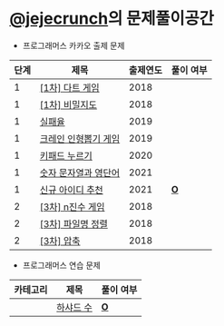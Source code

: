 # [@jejecrunch](https://github.com/jejecrunch)의 문제풀이공간

-   프로그래머스 카카오 출제 문제

| 단계 | 제목                                                                             | 출제연도 | 풀이 여부                                                                                   |
| ---- | -------------------------------------------------------------------------------- | -------- | ------------------------------------------------------------------------------------------- |
| 1    | [[1차] 다트 게임](https://programmers.co.kr/learn/courses/30/lessons/17682)      | 2018     |                                                                                             |
| 1    | [[1차] 비밀지도](https://programmers.co.kr/learn/courses/30/lessons/17681)       | 2018     |                                                                                             |
| 1    | [실패율](https://programmers.co.kr/learn/courses/30/lessons/42889)               | 2019     |                                                                                             |
| 1    | [크레인 인형뽑기 게임](https://programmers.co.kr/learn/courses/30/lessons/64061) | 2019     |                                                                                             |
| 1    | [키패드 누르기](https://programmers.co.kr/learn/courses/30/lessons/42889)        | 2020     |                                                                                             |
| 1    | [숫자 문자열과 영단어](https://programmers.co.kr/learn/courses/30/lessons/81301) | 2021     |                                                                                             |
| 1    | [신규 아이디 추천](https://programmers.co.kr/learn/courses/30/lessons/72410)     | 2021     | [**O**](https://github.com/Crush-CT/2021-winter-kakao/tree/main/src/jejecrunch/programmers) |
| 2    | [[3차] n진수 게임](https://programmers.co.kr/learn/courses/30/lessons/17687)     | 2018     |                                                                                             |
| 2    | [[3차] 파일명 정렬](https://programmers.co.kr/learn/courses/30/lessons/17686)    | 2018     |                                                                                             |
| 2    | [[3차] 압축](https://programmers.co.kr/learn/courses/30/lessons/17684)           | 2018     |                                                                                             |

-   프로그래머스 연습 문제

| 카테고리 | 제목                                                                  | 풀이 여부                                                                                   |
| -------- | --------------------------------------------------------------------- | ------------------------------------------------------------------------------------------- |
|          | [하샤드 수](https://programmers.co.kr/learn/courses/30/lessons/12947) | [**O**](https://github.com/Crush-CT/2021-winter-kakao/tree/main/src/jejecrunch/programmers) |
